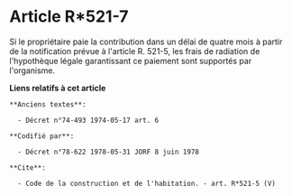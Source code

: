 # Article R*521-7

Si le propriétaire paie la contribution dans un délai de quatre mois à partir de la notification prévue à l'article R. 521-5,
les frais de radiation de l'hypothèque légale garantissant ce paiement sont supportés par l'organisme.

**Liens relatifs à cet article**

	**Anciens textes**:

	  - Décret n°74-493 1974-05-17 art. 6

	**Codifié par**:

	  - Décret n°78-622 1978-05-31 JORF 8 juin 1978

	**Cite**:

	  - Code de la construction et de l'habitation. - art. R*521-5 (V)
